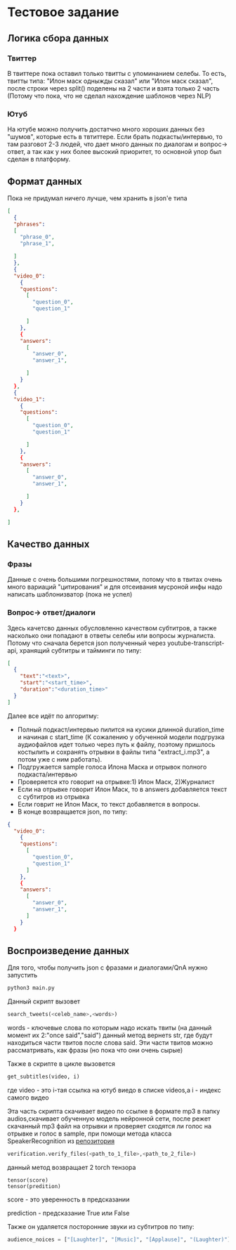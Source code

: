 # Тестовое задание

## Логика сбора данных
### Твиттер
В твиттере пока оставил только твитты с упоминанием селебы. То есть, твитты типа: "Илон маск одныжды сказал" или "Илон маск сказал", после строки через split() поделены на 2 части и взята только 2 часть (Потому что пока, что не сделал нахождение шаблонов через NLP)

### Ютуб
На ютубе можно получить достатчно много хороших данных без "шумов", которые есть в твтиттере. Если брать подкасты/интервью, то там разговот 2-3 людей, что дает много данных по диалогам и вопрос-> ответ, а так как у них более высокий приоритет, то основной упор был сделан в платформу.


## Формат данных
Пока не придумал ничего лучше, чем хранить в json'e типа
```json
[
  {
  "phrases":
  [
    "phrase_0",
    "phrase_1",

  ]
  },
  {
  "video_0":
    {
    "questions":
      [
        "question_0",
        "question_1"

      ]
    },
    {
    "answers":
      [
        "answer_0",
        "answer_1",

      ]
    }
  },
  {
  "video_1":
    {
    "questions":
      [
        "question_0",
        "question_1"

      ]
    },
    {
    "answers":
      [
        "answer_0",
        "answer_1",

      ]
    }
  },

]
```
## Качество данных
### Фразы
Данные с очень большими погрешностями, потому что в твитах очень много вариаций "цитирования" и для отсеивания мусроной инфы надо написать шаблонизватор (пока не успел)

### Вопрос-> ответ/диалоги
Здесь качетсво данных обусловленно качеством субтитров, а также насколько они попадают в ответы селебы или вопросы журналиста.
Потому что сначала берется json полученный через youtube-transcript-api, хранящий субтитры и тайминги по типу:
```json
[
  {
    "text":"<text>",
    "start":"<start_time>",
    "duration":"<duration_time>"
  }
]
```
Далее все идёт по алгоритму:
- Полный подкаст/интервью пилится на кусики длинной duration_time и начиная с start_time (К сожалению у обученной модели подгрузка аудиофайлов идет только через путь к файлу, поэтому пришлось костылить и сохранять отрывки в файлы типа "extract_i.mp3", а потом уже с ним работать).
- Подгружается sample голоса Илона Маска и отрывок полного подкаста/интервью
- Проверяется кто говорит на отрывке:1) Илон Маск, 2)Журналист
- Если на отрывке говорит Илон Маск, то в answers добавляется текст с субтитров из отрывка
- Если говрит не Илон Маск, то текст добавляется в вопросы.
- В конце возвращается json, по типу:
```json
{
  "video_0":
    {
    "questions":
      [
        "question_0",
        "question_1"
      ]
    },
    {
    "answers":
      [
        "answer_0",
        "answer_1",
      ]
    }
  }
```

## Воспроизведение данных
Для того, чтобы получить json с фразами и диалогами/QnA 
нужно запустить 
```bash
python3 main.py
```
Данный скрипт вызовет
```python
search_tweets(<celeb_name>,<words>)
```
words - ключевые слова по которым надо искать твиты (на данный момент их 2:"once said","said")
данный метод вернетs str, где будут находиться части твитов после слова said. Эти части твитов можно рассматривать, как фразы (но пока что они очень сырые)

Также в скрипте в цикле вызовется 
```python
get_subtitles(video, i)
```
где video - это i-тая ссылка на ютуб виедо в списке videos,а i - индекс самого видео

Эта часть скрипта скачивает видео по ссылке в формате mp3 в папку audios,скачивает обученную модель нейронной сети, после режет скачанный mp3 файл на отрывки и проверяет сходятся ли голос на отрывке и голос в sample, при помощи метода класса SpeakerRecognition из [репозитория](https://github.com/speechbrain/speechbrain)
```python
verification.verify_files(<path_to_1_file>,<path_to_2_file>)
```
данный метод возвращает 2 torch тензора
```
tensor(score)
tensor(predition)
```
score - это уверенность в предсказании

prediction - предсказание True или False

Также он удаляется посторонние звуки из субтитров по типу:
```python
audience_noices = ["[Laughter]", "[Music]", "[Applause]", "(Laughter)"]
```
